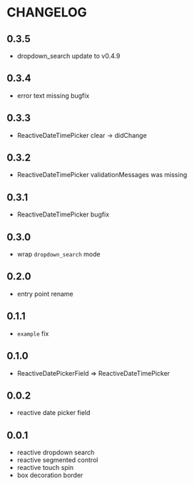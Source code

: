 # CHANGELOG

## 0.3.5
- dropdown_search update to v0.4.9

## 0.3.4
- error text missing bugfix

## 0.3.3
- ReactiveDateTimePicker clear -> didChange

## 0.3.2
- ReactiveDateTimePicker validationMessages was missing

## 0.3.1
- ReactiveDateTimePicker bugfix

## 0.3.0
- wrap `dropdown_search` mode

## 0.2.0
- entry point rename

## 0.1.1
- `example` fix

## 0.1.0
- ReactiveDatePickerField => ReactiveDateTimePicker

## 0.0.2
- reactive date picker field

## 0.0.1
- reactive dropdown search
- reactive segmented control
- reactive touch spin
- box decoration border